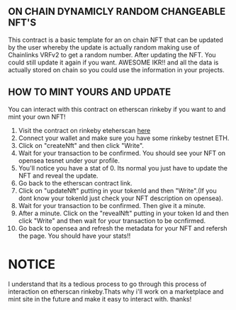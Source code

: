 ## ON CHAIN DYNAMICLY RANDOM CHANGEABLE NFT'S

This contract is a basic template for an on chain NFT that can be updated by the user whereby the update is actually random making use of Chainlinks VRFv2 to get a random number. After updating the NFT. You could still update it again if you want. AWESOME IKR!! and all the data is actually stored on chain so you could use the information in your projects. 

## HOW TO MINT YOURS AND UPDATE
You can interact with this contract on etherscan rinkeby if you want to and mint your own NFT!

1. Visit the contract on rinkeby eteherscan [here](https://rinkeby.etherscan.io/address/0xb0E9fAD0287edE3Fc775afA7dB6a1E06f1585830#writeContract)
2. Connect your wallet and make sure you have some rinkeby testnet ETH.
3. Click on "createNft" and then click "Write".
4. Wait for your transaction to be confirmed. You should see your NFT on opensea tesnet under your profile.
5. You'll notice you have a stat of 0. Its normal you just have to update the NFT and reveal the update.
6. Go back to the etherscan contract link.
7. Click on "updateNft" putting in your tokenId and then "Write".(If you dont know your tokenId just check your NFT description on opensea).
8. Wait for your transaction to be confirmed. Then give it a minute.
9. After a minute. Click on the "revealNft" putting in your token Id and then click "Write" and then wait for your transaction to be ocnfirmed.
10. Go back to opensea and refresh the metadata for your NFT and refersh the page. You should have your stats!!

# NOTICE
I understand that its a tedious process to go through this process of interaction on etherscan rinkeby.Thats why i'll work on a marketplace and mint site in the future and make it easy to interact with. thanks!
